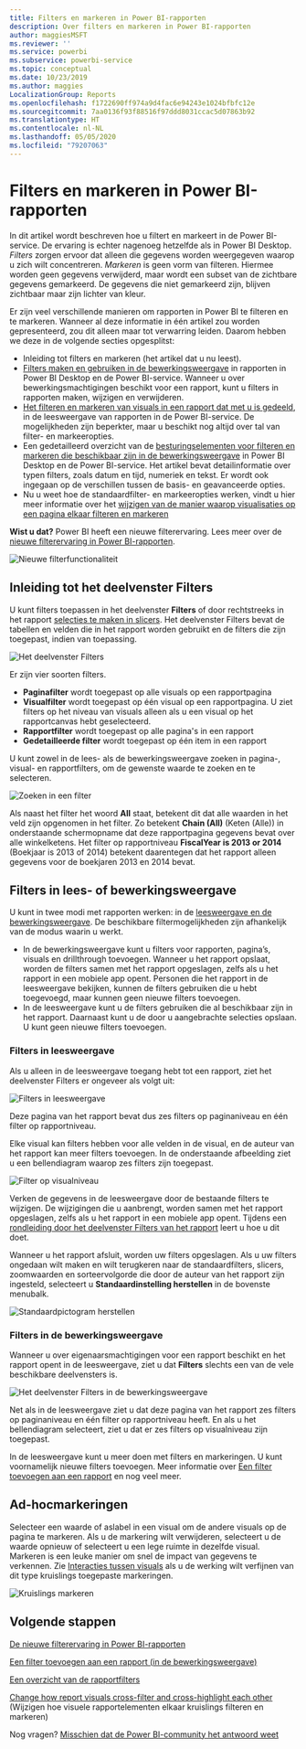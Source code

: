 ```yaml
---
title: Filters en markeren in Power BI-rapporten
description: Over filters en markeren in Power BI-rapporten
author: maggiesMSFT
ms.reviewer: ''
ms.service: powerbi
ms.subservice: powerbi-service
ms.topic: conceptual
ms.date: 10/23/2019
ms.author: maggies
LocalizationGroup: Reports
ms.openlocfilehash: f1722690ff974a9d4fac6e94243e1024bfbfc12e
ms.sourcegitcommit: 7aa0136f93f88516f97ddd8031ccac5d07863b92
ms.translationtype: HT
ms.contentlocale: nl-NL
ms.lasthandoff: 05/05/2020
ms.locfileid: "79207063"
---
```

# <a name="filters-and-highlighting-in-power-bi-reports"></a>Filters en markeren in Power BI-rapporten
 In dit artikel wordt beschreven hoe u filtert en markeert in de Power BI-service. De ervaring is echter nagenoeg hetzelfde als in Power BI Desktop. *Filters* zorgen ervoor dat alleen die gegevens worden weergegeven waarop u zich wilt concentreren. *Markeren* is geen vorm van filteren. Hiermee worden geen gegevens verwijderd, maar wordt een subset van de zichtbare gegevens gemarkeerd. De gegevens die niet gemarkeerd zijn, blijven zichtbaar maar zijn lichter van kleur.

Er zijn veel verschillende manieren om rapporten in Power BI te filteren en te markeren. Wanneer al deze informatie in één artikel zou worden gepresenteerd, zou dit alleen maar tot verwarring leiden. Daarom hebben we deze in de volgende secties opgesplitst:

* Inleiding tot filters en markeren (het artikel dat u nu leest).
* [Filters maken en gebruiken in de bewerkingsweergave](power-bi-report-add-filter.md) in rapporten in Power BI Desktop en de Power BI-service. Wanneer u over bewerkingsmachtigingen beschikt voor een rapport, kunt u filters in rapporten maken, wijzigen en verwijderen.
* [Het filteren en markeren van visuals in een rapport dat met u is gedeeld](consumer/end-user-interactions.md), in de leesweergave van rapporten in de Power BI-service. De mogelijkheden zijn beperkter, maar u beschikt nog altijd over tal van filter- en markeeropties.  
* Een gedetailleerd overzicht van de [besturingselementen voor filteren en markeren die beschikbaar zijn in de bewerkingsweergave](power-bi-report-add-filter.md) in Power BI Desktop en de Power BI-service. Het artikel bevat detailinformatie over typen filters, zoals datum en tijd, numeriek en tekst. Er wordt ook ingegaan op de verschillen tussen de basis- en geavanceerde opties.
* Nu u weet hoe de standaardfilter- en markeeropties werken, vindt u hier meer informatie over het [wijzigen van de manier waarop visualisaties op een pagina elkaar filteren en markeren](service-reports-visual-interactions.md)

**Wist u dat?** Power BI heeft een nieuwe filterervaring. Lees meer over de [nieuwe filterervaring in Power BI-rapporten](power-bi-report-filter.md).

![Nieuwe filterfunctionaliteit](media/power-bi-reports-filters-and-highlighting/power-bi-filter-reading.png)


## <a name="intro-to-the-filters-pane"></a>Inleiding tot het deelvenster Filters

U kunt filters toepassen in het deelvenster **Filters** of door rechtstreeks in het rapport [selecties te maken in slicers](visuals/power-bi-visualization-slicers.md). Het deelvenster Filters bevat de tabellen en velden die in het rapport worden gebruikt en de filters die zijn toegepast, indien van toepassing. 

![Het deelvenster Filters](media/power-bi-reports-filters-and-highlighting/power-bi-add-filter-reading-view.png)

Er zijn vier soorten filters.

- **Paginafilter** wordt toegepast op alle visuals op een rapportpagina     
- **Visualfilter** wordt toegepast op één visual op een rapportpagina. U ziet filters op het niveau van visuals alleen als u een visual op het rapportcanvas hebt geselecteerd.    
- **Rapportfilter** wordt toegepast op alle pagina's in een rapport    
- **Gedetailleerde filter** wordt toegepast op één item in een rapport    

U kunt zowel in de lees- als de bewerkingsweergave zoeken in pagina-, visual- en rapportfilters, om de gewenste waarde te zoeken en te selecteren. 

![Zoeken in een filter](media/power-bi-reports-filters-and-highlighting/power-bi-search-filter.png)

Als naast het filter het woord **All** staat, betekent dit dat alle waarden in het veld zijn opgenomen in het filter.  Zo betekent **Chain (All)** (Keten (Alle)) in onderstaande schermopname dat deze rapportpagina gegevens bevat over alle winkelketens.  Het filter op rapportniveau **FiscalYear is 2013 or 2014** (Boekjaar is 2013 of 2014) betekent daarentegen dat het rapport alleen gegevens voor de boekjaren 2013 en 2014 bevat.

## <a name="filters-in-reading-or-editing-view"></a>Filters in lees- of bewerkingsweergave
U kunt in twee modi met rapporten werken: in de [leesweergave en de bewerkingsweergave](consumer/end-user-reading-view.md). De beschikbare filtermogelijkheden zijn afhankelijk van de modus waarin u werkt.

* In de bewerkingsweergave kunt u filters voor rapporten, pagina’s, visuals en drillthrough toevoegen. Wanneer u het rapport opslaat, worden de filters samen met het rapport opgeslagen, zelfs als u het rapport in een mobiele app opent. Personen die het rapport in de leesweergave bekijken, kunnen de filters gebruiken die u hebt toegevoegd, maar kunnen geen nieuwe filters toevoegen.
* In de leesweergave kunt u de filters gebruiken die al beschikbaar zijn in het rapport. Daarnaast kunt u de door u aangebrachte selecties opslaan. U kunt geen nieuwe filters toevoegen.

### <a name="filters-in-reading-view"></a>Filters in leesweergave
Als u alleen in de leesweergave toegang hebt tot een rapport, ziet het deelvenster Filters er ongeveer als volgt uit:

![Filters in leesweergave](media/power-bi-reports-filters-and-highlighting/power-bi-filter-reading-view.png)

Deze pagina van het rapport bevat dus zes filters op paginaniveau en één filter op rapportniveau.

Elke visual kan filters hebben voor alle velden in de visual, en de auteur van het rapport kan meer filters toevoegen. In de onderstaande afbeelding ziet u een bellendiagram waarop zes filters zijn toegepast.

![Filter op visualniveau](media/power-bi-reports-filters-and-highlighting/power-bi-filter-visual-level.png)

Verken de gegevens in de leesweergave door de bestaande filters te wijzigen. De wijzigingen die u aanbrengt, worden samen met het rapport opgeslagen, zelfs als u het rapport in een mobiele app opent. Tijdens een [rondleiding door het deelvenster Filters van het rapport](consumer/end-user-report-filter.md) leert u hoe u dit doet.

Wanneer u het rapport afsluit, worden uw filters opgeslagen. Als u uw filters ongedaan wilt maken en wilt terugkeren naar de standaardfilters, slicers, zoomwaarden en sorteervolgorde die door de auteur van het rapport zijn ingesteld, selecteert u **Standaardinstelling herstellen** in de bovenste menubalk.

![Standaardpictogram herstellen](media/power-bi-reports-filters-and-highlighting/power-bi-reset-to-default.png)

### <a name="filters-in-editing-view"></a>Filters in de bewerkingsweergave
Wanneer u over eigenaarsmachtigingen voor een rapport beschikt en het rapport opent in de leesweergave, ziet u dat **Filters** slechts een van de vele beschikbare deelvensters is.

![Het deelvenster Filters in de bewerkingsweergave](media/power-bi-reports-filters-and-highlighting/power-bi-add-filter-editing-view.png)

Net als in de leesweergave ziet u dat deze pagina van het rapport zes filters op paginaniveau en één filter op rapportniveau heeft. En als u het bellendiagram selecteert, ziet u dat er zes filters op visualniveau zijn toegepast.

In de leesweergave kunt u meer doen met filters en markeringen. U kunt voornamelijk nieuwe filters toevoegen. Meer informatie over [Een filter toevoegen aan een rapport](power-bi-report-add-filter.md) en nog veel meer.

## <a name="ad-hoc-highlighting"></a>Ad-hocmarkeringen
Selecteer een waarde of aslabel in een visual om de andere visuals op de pagina te markeren. Als u de markering wilt verwijderen, selecteert u de waarde opnieuw of selecteert u een lege ruimte in dezelfde visual. Markeren is een leuke manier om snel de impact van gegevens te verkennen. Zie [Interacties tussen visuals](service-reports-visual-interactions.md) als u de werking wilt verfijnen van dit type kruislings toegepaste markeringen.

![Kruislings markeren](media/power-bi-reports-filters-and-highlighting/power-bi-adhoc-filter.gif)


## <a name="next-steps"></a>Volgende stappen

[De nieuwe filterervaring in Power BI-rapporten](power-bi-report-filter.md)

[Een filter toevoegen aan een rapport (in de bewerkingsweergave)](power-bi-report-add-filter.md)

[Een overzicht van de rapportfilters](consumer/end-user-report-filter.md)

[Change how report visuals cross-filter and cross-highlight each other](consumer/end-user-interactions.md) (Wijzigen hoe visuele rapportelementen elkaar kruislings filteren en markeren)

Nog vragen? [Misschien dat de Power BI-community het antwoord weet](https://community.powerbi.com/)

